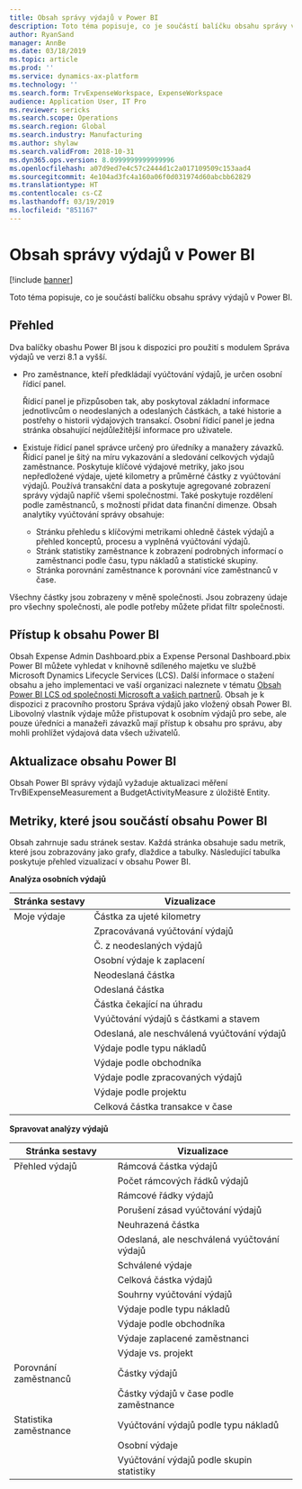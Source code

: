 ```yaml
---
title: Obsah správy výdajů v Power BI
description: Toto téma popisuje, co je součástí balíčku obsahu správy výdajů v Power BI.
author: RyanSand
manager: AnnBe
ms.date: 03/18/2019
ms.topic: article
ms.prod: ''
ms.service: dynamics-ax-platform
ms.technology: ''
ms.search.form: TrvExpenseWorkspace, ExpenseWorkspace
audience: Application User, IT Pro
ms.reviewer: sericks
ms.search.scope: Operations
ms.search.region: Global
ms.search.industry: Manufacturing
ms.author: shylaw
ms.search.validFrom: 2018-10-31
ms.dyn365.ops.version: 8.0999999999999996
ms.openlocfilehash: a07d9ed7e4c57c2444d1c2a017109509c153aad4
ms.sourcegitcommit: 4e104ad3fc4a160a06f0d031974d60abcbb62829
ms.translationtype: HT
ms.contentlocale: cs-CZ
ms.lasthandoff: 03/19/2019
ms.locfileid: "851167"
---
```

# <a name="expense-management-power-bi-content"></a>Obsah správy výdajů v Power BI

[!include [banner](../includes/banner.md)]

Toto téma popisuje, co je součástí balíčku obsahu správy výdajů v Power BI. 

## <a name="overview"></a>Přehled
Dva balíčky obashu Power BI jsou k dispozici pro použití s modulem Správa výdajů ve verzi 8.1 a vyšší. 
- Pro zaměstnance, kteří předkládají vyúčtování výdajů, je určen osobní řídicí panel. 

  Řídicí panel je přizpůsoben tak, aby poskytoval základní informace jednotlivcům o neodeslaných a odeslaných částkách, a také historie a postřehy o historii výdajových transakcí. Osobní řídicí panel je jedna stránka obsahující nejdůležitější informace pro uživatele.

- Existuje řídicí panel správce určený pro úředníky a manažery závazků. Řídicí panel je šitý na míru vykazování a sledování celkových výdajů zaměstnance. Poskytuje klíčové výdajové metriky, jako jsou nepředložené výdaje, ujeté kilometry a průměrné částky z vyúčtování výdajů. Používá transakční data a poskytuje agregované zobrazení správy výdajů napříč všemi společnostmi. Také poskytuje rozdělení podle zaměstnanců, s možností přidat data finanční dimenze. Obsah analytiky vyúčtování správy obsahuje: 
  - Stránku přehledu s klíčovými metrikami ohledně částek výdajů a přehled konceptů, procesu a vyplněná vyúčtování výdajů. 
  - Stránk statistiky zaměstnance k zobrazení podrobných informací o zaměstnanci podle času, typu nákladů a statistické skupiny. 
  - Stránka porovnání zaměstnance k porovnání více zaměstnanců v čase. 

Všechny částky jsou zobrazeny v měně společnosti. Jsou zobrazeny údaje pro všechny společnosti, ale podle potřeby můžete přidat filtr společnosti. 

## <a name="accessing-the-power-bi-content"></a>Přístup k obsahu Power BI
Obsah Expense Admin Dashboard.pbix a Expense Personal Dashboard.pbix Power BI můžete vyhledat v knihovně sdíleného majetku ve službě Microsoft Dynamics Lifecycle Services (LCS). Další informace o stažení obsahu a jeho implementaci ve vaší organizaci naleznete v tématu [Obsah Power BI LCS od společnosti Microsoft a vašich partnerů](https://blogs.msdn.microsoft.com/dynamicsaxbi/2016/12/12/power-bi-content-from-microsoft-and-your-partners/).
Obsah je k dispozici z pracovního prostoru Správa výdajů jako vložený obsah Power BI. Libovolný vlastník výdaje může přistupovat k osobním výdajů pro sebe, ale pouze úředníci a manažeři závazků mají přístup k obsahu pro správu, aby mohli prohlížet výdajová data všech uživatelů.

## <a name="refreshing-the-power-bi-content"></a>Aktualizace obsahu Power BI
Obsah Power BI správy výdajů vyžaduje aktualizaci měření TrvBiExpenseMeasurement a BudgetActivityMeasure z úložiště Entity. 

## <a name="metrics-that-are-included-in-the-power-bi-content"></a>Metriky, které jsou součástí obsahu Power BI
Obsah zahrnuje sadu stránek sestav. Každá stránka obsahuje sadu metrik, které jsou zobrazovány jako grafy, dlaždice a tabulky. Následující tabulka poskytuje přehled vizualizací v obsahu Power BI.

**Analýza osobních výdajů**

| Stránka sestavy | Vizualizace                             |
|-------------|-------------------------------------------|
| Moje výdaje | Částka za ujeté kilometry                         |
|             | Zpracovávaná vyúčtování výdajů                |
|             | Č. z neodeslaných výdajů               |
|             | Osobní výdaje k zaplacení              |
|             | Neodeslaná částka                        |
|             | Odeslaná částka                          |
|             | Částka čekající na úhradu             |
|             | Vyúčtování výdajů s částkami a stavem   |
|             | Odeslaná, ale neschválená vyúčtování výdajů  |
|             | Výdaje podle typu nákladů                     |
|             | Výdaje podle obchodníka                      |
|             | Výdaje podle zpracovaných výdajů            |
|             | Výdaje podle projektu                       |
|             | Celková částka transakce v čase        |

**Spravovat analýzy výdajů**

| Stránka sestavy         | Vizualizace                           |           
|---------------------|-----------------------------------------|
| Přehled výdajů    | Rámcová částka výdajů                   |
|                     | Počet rámcových řádků výdajů           |
|                     | Rámcové řádky výdajů                     |
|                     | Porušení zásad vyúčtování výdajů        |
|                     | Neuhrazená částka                      |
|                     | Odeslaná, ale neschválená vyúčtování výdajů       |
|                     | Schválené výdaje                       |
|                     | Celková částka výdajů                    |
|                     | Souhrny vyúčtování výdajů                |
|                     | Výdaje podle typu nákladů                   |
|                     | Výdaje podle obchodníka                    |
|                     | Výdaje zaplacené zaměstnanci                   |
|                     | Výdaje vs. projekt                     |
| Porovnání zaměstnanců | Částky výdajů                         |
|                     | Částky výdajů v čase podle zaměstnance   |
| Statistika zaměstnance | Vyúčtování výdajů podle typu nákladů            |
|                     | Osobní výdaje                       |
|                     | Vyúčtování výdajů podle skupin statistiky     |
